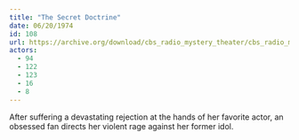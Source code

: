```yaml
---
title: "The Secret Doctrine"
date: 06/20/1974
id: 108
url: https://archive.org/download/cbs_radio_mystery_theater/cbs_radio_mystery_theater-0101-0150.zip/cbs_radio_mystery_theater-0101-0150%2Fcbsrmt_0108_the_secret_doctrine.mp3
actors:
  - 94
  - 122
  - 123
  - 16
  - 8
---
```

After suffering a devastating rejection at the hands of her favorite actor, an obsessed fan directs her violent rage against her former idol.